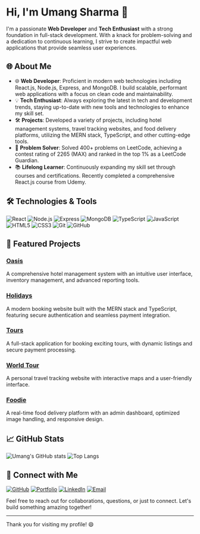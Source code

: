 # Hi, I'm Umang Sharma 👋

I'm a passionate **Web Developer** and **Tech Enthusiast** with a strong foundation in full-stack development. With a knack for problem-solving and a dedication to continuous learning, I strive to create impactful web applications that provide seamless user experiences.

## 🌐 About Me

- 🌐 **Web Developer**: Proficient in modern web technologies including React.js, Node.js, Express, and MongoDB. I build scalable, performant web applications with a focus on clean code and maintainability.
- 💡 **Tech Enthusiast**: Always exploring the latest in tech and development trends, staying up-to-date with new tools and technologies to enhance my skill set.
- 🛠 **Projects**: Developed a variety of projects, including hotel management systems, travel tracking websites, and food delivery platforms, utilizing the MERN stack, TypeScript, and other cutting-edge tools.
- 🧩 **Problem Solver**: Solved 400+ problems on LeetCode, achieving a contest rating of 2265 (MAX) and ranked in the top 1% as a LeetCode Guardian.
- 📚 **Lifelong Learner**: Continuously expanding my skill set through courses and certifications. Recently completed a comprehensive React.js course from Udemy.

## 🛠 Technologies & Tools

![React](https://img.shields.io/badge/React-20232A?style=for-the-badge&logo=react&logoColor=61DAFB)
![Node.js](https://img.shields.io/badge/Node.js-339933?style=for-the-badge&logo=nodedotjs&logoColor=white)
![Express](https://img.shields.io/badge/Express-000000?style=for-the-badge&logo=express&logoColor=white)
![MongoDB](https://img.shields.io/badge/MongoDB-4EA94B?style=for-the-badge&logo=mongodb&logoColor=white)
![TypeScript](https://img.shields.io/badge/TypeScript-007ACC?style=for-the-badge&logo=typescript&logoColor=white)
![JavaScript](https://img.shields.io/badge/JavaScript-F7DF1E?style=for-the-badge&logo=javascript&logoColor=black)
![HTML5](https://img.shields.io/badge/HTML5-E34F26?style=for-the-badge&logo=html5&logoColor=white)
![CSS3](https://img.shields.io/badge/CSS3-1572B6?style=for-the-badge&logo=css3&logoColor=white)
![Git](https://img.shields.io/badge/Git-F05032?style=for-the-badge&logo=git&logoColor=white)
![GitHub](https://img.shields.io/badge/GitHub-181717?style=for-the-badge&logo=github&logoColor=white)

## 📌 Featured Projects

### [**Oasis**](https://the-wild-oasis97.netlify.app/dashboard)
A comprehensive hotel management system with an intuitive user interface, inventory management, and advanced reporting tools.

### [**Holidays**](https://holidays9760.onrender.com/)
A modern booking website built with the MERN stack and TypeScript, featuring secure authentication and seamless payment integration.

### [**Tours**](https://github.com/Umang-Sharma1/Natour)
A full-stack application for booking exciting tours, with dynamic listings and secure payment processing.

### [**World Tour**](https://worldtour9760.netlify.app/)
A personal travel tracking website with interactive maps and a user-friendly interface.

### [**Foodie**](https://foodie.example.com)
A real-time food delivery platform with an admin dashboard, optimized image handling, and responsive design.

## 📈 GitHub Stats

![Umang's GitHub stats](https://github-readme-stats.vercel.app/api?username=Umang-Sharma1&show_icons=true&theme=radical)
![Top Langs](https://github-readme-stats.vercel.app/api/top-langs/?username=Umang-Sharma1&layout=compact&theme=radical)

## 🔗 Connect with Me

[![GitHub](https://img.shields.io/badge/GitHub-181717?style=for-the-badge&logo=github&logoColor=white)](https://github.com/Umang-Sharma1)
[![Portfolio](https://img.shields.io/badge/Portfolio-000000?style=for-the-badge&logo=aboutdotme&logoColor=white)](https://umang9760.netlify.app)
[![LinkedIn](https://img.shields.io/badge/LinkedIn-0A66C2?style=for-the-badge&logo=linkedin&logoColor=white)](https://www.linkedin.com/in/umang-sharma9760/)
[![Email](https://img.shields.io/badge/Email-D14836?style=for-the-badge&logo=gmail&logoColor=white)](mailto:umangsharma1905@gmail.com)

Feel free to reach out for collaborations, questions, or just to connect. Let's build something amazing together!

---

Thank you for visiting my profile! 😄
